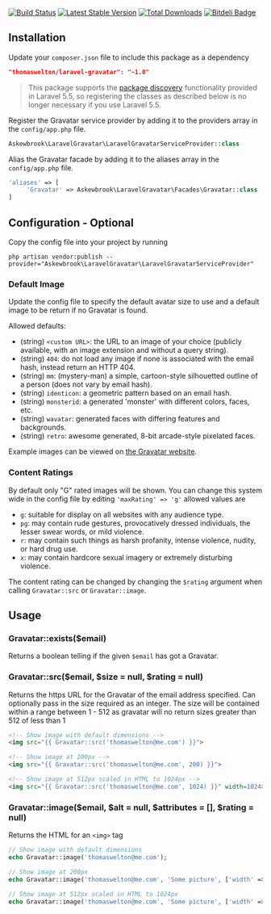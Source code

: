 [![Build Status](https://travis-ci.org/thomaswelton/laravel-gravatar.png?branch=master)](https://travis-ci.org/thomaswelton/laravel-gravatar)
[![Latest Stable Version](https://poser.pugx.org/thomaswelton/laravel-gravatar/v/stable.png)](https://packagist.org/packages/thomaswelton/laravel-gravatar)
[![Total Downloads](https://poser.pugx.org/thomaswelton/laravel-gravatar/downloads.png)](https://packagist.org/packages/thomaswelton/laravel-gravatar)
[![Bitdeli Badge](https://d2weczhvl823v0.cloudfront.net/thomaswelton/laravel-gravatar/trend.png)](https://bitdeli.com/free "Bitdeli Badge")


## Installation

Update your `composer.json` file to include this package as a dependency
```json
"thomaswelton/laravel-gravatar": "~1.0"
```

> This package supports the [package discovery](https://laravel.com/docs/5.5/packages#package-discovery) functionality provided in Laravel 5.5, so registering the classes as described below is no longer necessary if you use Laravel 5.5.

Register the Gravatar service provider by adding it to the providers array in the `config/app.php` file.
```php
Askewbrook\LaravelGravatar\LaravelGravatarServiceProvider::class
```

Alias the Gravatar facade by adding it to the aliases array in the `config/app.php` file.
```php
'aliases' => [
     'Gravatar' => Askewbrook\LaravelGravatar\Facades\Gravatar::class
]
```

## Configuration - Optional

Copy the config file into your project by running
```
php artisan vendor:publish --provider="Askewbrook\LaravelGravatar\LaravelGravatarServiceProvider"
```

### Default Image

Update the config file to specify the default avatar size to use and a default image to be return if no Gravatar is found.

Allowed defaults:
- (string) `<custom URL>`: the URL to an image of your choice (publicly available, with an image extension and without a query string).
- (string) `404`: do not load any image if none is associated with the email hash, instead return an HTTP 404.
- (string) `mm`: (mystery-man) a simple, cartoon-style silhouetted outline of a person (does not vary by email hash).
- (string) `identicon`: a geometric pattern based on an email hash.
- (string) `monsterid`: a generated 'monster' with different colors, faces, etc.
- (string) `wavatar`: generated faces with differing features and backgrounds.
- (string) `retro`: awesome generated, 8-bit arcade-style pixelated faces.

Example images can be viewed on [the Gravatar website](https://gravatar.com/site/implement/images/#default-image).

### Content Ratings

By default only "G" rated images will be shown. You can change this system wide in the config file by editing `'maxRating' => 'g'` allowed values are
- `g`: suitable for display on all websites with any audience type.
- `pg`: may contain rude gestures, provocatively dressed individuals, the lesser swear words, or mild violence.
- `r`: may contain such things as harsh profanity, intense violence, nudity, or hard drug use.
- `x`: may contain hardcore sexual imagery or extremely disturbing violence.

The content rating can be changed by changing the `$rating` argument when calling `Gravatar::src` or `Gravatar::image`.

## Usage

### Gravatar::exists($email)
Returns a boolean telling if the given `$email` has got a Gravatar.

### Gravatar::src($email, $size = null, $rating = null)

Returns the https URL for the Gravatar of the email address specified.
Can optionally pass in the size required as an integer. The size will be contained within a range between 1 - 512 as gravatar will no return sizes greater than 512 of less than 1

```html
<!-- Show image with default dimensions -->
<img src="{{ Gravatar::src('thomaswelton@me.com') }}">

<!-- Show image at 200px -->
<img src="{{ Gravatar::src('thomaswelton@me.com', 200) }}">

<!-- Show image at 512px scaled in HTML to 1024px -->
<img src="{{ Gravatar::src('thomaswelton@me.com', 1024) }}" width=1024>
```

### Gravatar::image($email, $alt = null, $attributes = [], $rating = null)

Returns the HTML for an `<img>` tag

```php
// Show image with default dimensions
echo Gravatar::image('thomaswelton@me.com');

// Show image at 200px
echo Gravatar::image('thomaswelton@me.com', 'Some picture', ['width' => 200, 'height' => 200]);

// Show image at 512px scaled in HTML to 1024px
echo Gravatar::image('thomaswelton@me.com', 'Some picture', ['width' => 1024, 'height' => 1024]);
```
